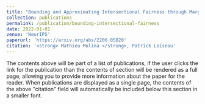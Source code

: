 ```yaml
---
title: "Bounding and Approximating Intersectional Fairness through Marginal Fairness"
collection: publications
permalink: /publication/bounding-intersectional-fairness
date: 2022-01-01
venue: 'NeurIPS'
paperurl: 'https://arxiv.org/abs/2206.05828'
citation: '<strong> Mathieu Molina </strong>, Patrick Loiseau'
---
```


The contents above will be part of a list of publications, if the user clicks the link for the publication than the contents of section will be rendered as a full page, allowing you to provide more information about the paper for the reader. When publications are displayed as a single page, the contents of the above "citation" field will automatically be included below this section in a smaller font.
